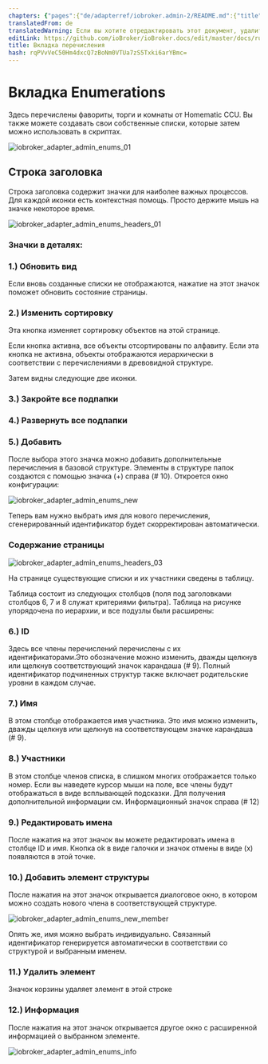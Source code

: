 ```yaml
---
chapters: {"pages":{"de/adapterref/iobroker.admin-2/README.md":{"title":{"de":"no title"},"content":"de/adapterref/iobroker.admin-2/README.md"},"de/adapterref/iobroker.admin-2/admin/tab-adapters.md":{"title":{"de":"Der Reiter Adapter"},"content":"de/adapterref/iobroker.admin-2/admin/tab-adapters.md"},"de/adapterref/iobroker.admin-2/admin/tab-instances.md":{"title":{"de":"Der Reiter Instanzen"},"content":"de/adapterref/iobroker.admin-2/admin/tab-instances.md"},"de/adapterref/iobroker.admin-2/admin/tab-objects.md":{"title":{"de":"Der Reiter Objekte"},"content":"de/adapterref/iobroker.admin-2/admin/tab-objects.md"},"de/adapterref/iobroker.admin-2/admin/tab-states.md":{"title":{"de":"Der Reiter Zustände"},"content":"de/adapterref/iobroker.admin-2/admin/tab-states.md"},"de/adapterref/iobroker.admin-2/admin/tab-groups.md":{"title":{"de":"Der Reiter Gruppen"},"content":"de/adapterref/iobroker.admin-2/admin/tab-groups.md"},"de/adapterref/iobroker.admin-2/admin/tab-users.md":{"title":{"de":"Der Reiter Benutzer"},"content":"de/adapterref/iobroker.admin-2/admin/tab-users.md"},"de/adapterref/iobroker.admin-2/admin/tab-events.md":{"title":{"de":"Der Reiter Ereignisse"},"content":"de/adapterref/iobroker.admin-2/admin/tab-events.md"},"de/adapterref/iobroker.admin-2/admin/tab-hosts.md":{"title":{"de":"Der Reiter Hosts"},"content":"de/adapterref/iobroker.admin-2/admin/tab-hosts.md"},"de/adapterref/iobroker.admin-2/admin/tab-enums.md":{"title":{"de":"Der Reiter Aufzählungen"},"content":"de/adapterref/iobroker.admin-2/admin/tab-enums.md"},"de/adapterref/iobroker.admin-2/admin/tab-log.md":{"title":{"de":"Der Reiter Log"},"content":"de/adapterref/iobroker.admin-2/admin/tab-log.md"},"de/adapterref/iobroker.admin-2/admin/tab-system.md":{"title":{"de":"Die Systemeinstellungen"},"content":"de/adapterref/iobroker.admin-2/admin/tab-system.md"}}}
translatedFrom: de
translatedWarning: Если вы хотите отредактировать этот документ, удалите поле «translationFrom», в противном случае этот документ будет снова автоматически переведен
editLink: https://github.com/ioBroker/ioBroker.docs/edit/master/docs/ru/adapterref/iobroker.admin-2/admin/tab-enums.md
title: Вкладка перечисления
hash: rqPVvVeC50Hm4dxcQ7zBoNm0VTUa7zS5Txki6arYBmc=
---
```

# Вкладка Enumerations
Здесь перечислены фавориты, торги и комнаты от Homematic CCU.
Вы также можете создавать свои собственные списки, которые затем можно использовать в скриптах.

![iobroker_adapter_admin_enums_01](../../../../de/adapterref/iobroker.admin-2/admin/img/tab-enums_Enums_01.jpg)

## Строка заголовка
Строка заголовка содержит значки для наиболее важных процессов.
Для каждой иконки есть контекстная помощь. Просто держите мышь на значке некоторое время.

![iobroker_adapter_admin_enums_headers_01](../../../../de/adapterref/iobroker.admin-2/admin/img/ioBroker_Adapter_admin_Enums_Headers_01.jpg)

### **Значки в деталях:**
### **1.) Обновить вид**
Если вновь созданные списки не отображаются, нажатие на этот значок поможет обновить состояние страницы.

### **2.) Изменить сортировку**
Эта кнопка изменяет сортировку объектов на этой странице.

Если кнопка активна, все объекты отсортированы по алфавиту.
Если эта кнопка не активна, объекты отображаются иерархически в соответствии с перечислениями в древовидной структуре.

Затем видны следующие две иконки.

### **3.) Закройте все подпапки**
### **4.) Развернуть все подпапки**
### **5.) Добавить**
После выбора этого значка можно добавить дополнительные перечисления в базовой структуре.
Элементы в структуре папок создаются с помощью значка (+) справа (# 10).
Откроется окно конфигурации:

![iobroker_adapter_admin_enums_new](../../../../de/adapterref/iobroker.admin-2/admin/img/tab-enums_Enums_new.jpg)

Теперь вам нужно выбрать имя для нового перечисления, сгенерированный идентификатор будет скорректирован автоматически.

### Содержание страницы
![iobroker_adapter_admin_enums_headers_03](../../../../de/adapterref/iobroker.admin-2/admin/img/tab-enums_Enums_Headers_03.jpg)

На странице существующие списки и их участники сведены в таблицу.

Таблица состоит из следующих столбцов (поля под заголовками столбцов 6, 7 и 8 служат критериями фильтра). Таблица на рисунке упорядочена по иерархии, и все подузлы были расширены:

### **6.) ID**
Здесь все члены перечислений перечислены с их идентификаторами.Это обозначение можно изменить, дважды щелкнув или щелкнув соответствующий значок карандаша (# 9).
Полный идентификатор подчиненных структур также включает родительские уровни в каждом случае.

### **7.) Имя**
В этом столбце отображается имя участника. Это имя можно изменить, дважды щелкнув или щелкнув на соответствующем значке карандаша (# 9).

### **8.) Участники**
В этом столбце членов списка, в слишком многих отображается только номер.
Если вы наведете курсор мыши на поле, все члены будут отображаться в виде всплывающей подсказки.
Для получения дополнительной информации см. Информационный значок справа (# 12)

### **9.) Редактировать имена**
После нажатия на этот значок вы можете редактировать имена в столбце ID и имя.
Кнопка ok в виде галочки и значок отмены в виде (x) появляются в этой точке.

### **10.) Добавить элемент структуры**
После нажатия на этот значок открывается диалоговое окно, в котором можно создать нового члена в соответствующей структуре.

![iobroker_adapter_admin_enums_new_member](../../../../de/adapterref/iobroker.admin-2/admin/img/tab-enums_Enums_new_Member.jpg)

Опять же, имя можно выбрать индивидуально. Связанный идентификатор генерируется автоматически в соответствии со структурой и выбранным именем.

### **11.) Удалить элемент**
Значок корзины удаляет элемент в этой строке

### **12.) Информация**
После нажатия на этот значок открывается другое окно с расширенной информацией о выбранном элементе.

![iobroker_adapter_admin_enums_info](../../../../de/adapterref/iobroker.admin-2/admin/img/tab-enums_Enums_Info.jpg)